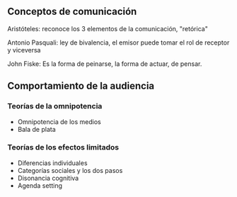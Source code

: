 ## Conceptos de comunicación

Aristóteles: reconoce los 3 elementos de la comunicación, "retórica"

Antonio Pasquali: ley de bivalencia, el emisor puede tomar el rol de receptor y viceversa

John Fiske: Es la forma de peinarse, la forma de actuar, de pensar.

## Comportamiento de la audiencia

### Teorías de la omnipotencia

- Omnipotencia de los medios
- Bala de plata

### Teorías de los efectos limitados

- Diferencias individuales
- Categorías sociales y los dos pasos
- Disonancia cognitiva
- Agenda setting
